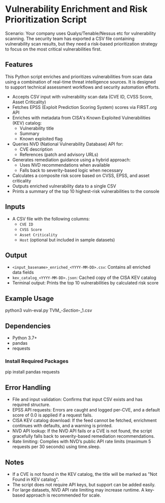 # Vulnerability Enrichment and Risk Prioritization Script

Scenario:
Your company uses Qualys/Tenable/Nessus etc for vulnerability scanning. The security team
has exported a CSV file containing vulnerability scan results, but they need a risk-based
prioritization strategy to focus on the most critical vulnerabilities first.

## Features

This Python script enriches and prioritizes vulnerabilities from scan data using a combination of real-time threat intelligence sources. It is designed to support technical assessment workflows and security automation efforts.

- Accepts CSV input with vulnerability scan data (CVE ID, CVSS Score, Asset Criticality)
- Fetches EPSS (Exploit Prediction Scoring System) scores via FIRST.org API
- Enriches with metadata from CISA's Known Exploited Vulnerabilities (KEV) catalog:
  - Vulnerability title
  - Summary
  - Known exploited flag
- Queries NVD (National Vulnerability Database) API for:
  - CVE description
  - References (patch and advisory URLs)
- Generates remediation guidance using a hybrid approach:
  - Uses NVD recommendations when available
  - Falls back to severity-based logic when necessary
- Calculates a composite risk score based on CVSS, EPSS, and asset criticality
- Outputs enriched vulnerability data to a single CSV
- Prints a summary of the top 10 highest-risk vulnerabilities to the console

## Inputs

- A CSV file with the following columns:
  - `CVE ID`
  - `CVSS Score`
  - `Asset Criticality`
  - `Host` (optional but included in sample datasets)

## Output

- `<input_basename>_enriched_<YYYY-MM-DD>.csv`: Contains all enriched data fields
- `kev_catalog_<YYYY-MM-DD>.json`: Cached copy of the CISA KEV catalog
- Terminal output: Prints the top 10 vulnerabilities by calculated risk score

## Example Usage

python3 vuln-eval.py TVM_-_Section_-_1.csv

## Dependencies

* Python 3.7+
* pandas
* requests

### Install Required Packages

pip install pandas requests

## Error Handling

* File and input validation: Confirms that input CSV exists and has required structure.
* EPSS API requests: Errors are caught and logged per-CVE, and a default score of 0.0 is applied if a request fails.
* CISA KEV catalog download: If the feed cannot be fetched, enrichment continues with defaults, and a warning is printed.
* NVD API lookup: If the NVD API fails or a CVE is not found, the script gracefully falls back to severity-based remediation recommendations.
* Rate limiting: Complies with NVD’s public API rate limits (maximum 5 requests per 30 seconds) using time.sleep.

## Notes
* If a CVE is not found in the KEV catalog, the title will be marked as "Not Found in KEV catalog".
* The script does not require API keys, but support can be added easily.
* For large datasets, NVD API rate limiting may increase runtime. A key-based approach is recommended for scale.
